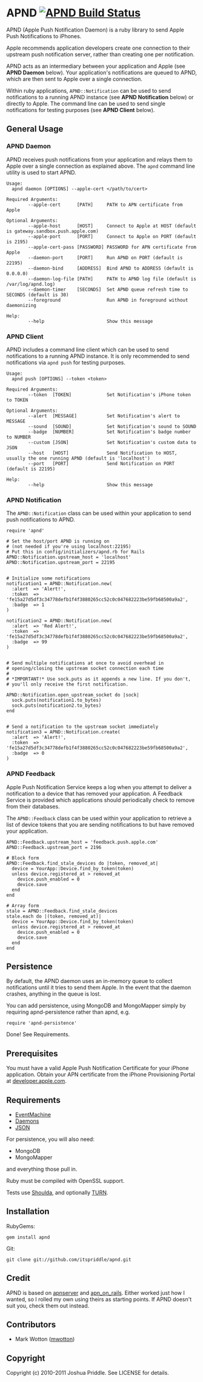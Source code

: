 # APND [![APND Build Status][Build Icon]][Build Status]

APND (Apple Push Notification Daemon) is a ruby library to send Apple Push
Notifications to iPhones.

Apple recommends application developers create one connection to their
upstream push notification server, rather than creating one per notification.

APND acts as an intermediary between your application and Apple (see **APND
Daemon** below). Your application's notifications are queued to APND, which
are then sent to Apple over a single connection.

Within ruby applications, `APND::Notification` can be used to send
notifications to a running APND instance (see **APND Notification** below) or
directly to Apple. The command line can be used to send single notifications
for testing purposes (see **APND Client** below).

[Build Icon]: https://secure.travis-ci.org/itspriddle/apnd.png?branch=master
[Build Status]: http://travis-ci.org/itspriddle/apnd


## General Usage

### APND Daemon

APND receives push notifications from your application and relays them to
Apple over a single connection as explained above. The `apnd` command line
utility is used to start APND.

    Usage:
      apnd daemon [OPTIONS] --apple-cert </path/to/cert>

    Required Arguments:
            --apple-cert      [PATH]     PATH to APN certificate from Apple

    Optional Arguments:
            --apple-host      [HOST]     Connect to Apple at HOST (default is gateway.sandbox.push.apple.com)
            --apple-port      [PORT]     Connect to Apple on PORT (default is 2195)
            --apple-cert-pass [PASSWORD] PASSWORD for APN certificate from Apple
            --daemon-port     [PORT]     Run APND on PORT (default is 22195)
            --daemon-bind     [ADDRESS]  Bind APND to ADDRESS (default is 0.0.0.0)
            --daemon-log-file [PATH]     PATH to APND log file (default is /var/log/apnd.log)
            --daemon-timer    [SECONDS]  Set APND queue refresh time to SECONDS (default is 30)
            --foreground                 Run APND in foreground without daemonizing

    Help:
            --help                       Show this message


### APND Client

APND includes a command line client which can be used to send notifications to
a running APND instance. It is only recommended to send notifications via
`apnd push` for testing purposes.

    Usage:
      apnd push [OPTIONS] --token <token>

    Required Arguments:
            --token  [TOKEN]             Set Notification's iPhone token to TOKEN

    Optional Arguments:
            --alert  [MESSAGE]           Set Notification's alert to MESSAGE
            --sound  [SOUND]             Set Notification's sound to SOUND
            --badge  [NUMBER]            Set Notification's badge number to NUMBER
            --custom [JSON]              Set Notification's custom data to JSON
            --host   [HOST]              Send Notification to HOST, usually the one running APND (default is 'localhost')
            --port   [PORT]              Send Notification on PORT (default is 22195)

    Help:
            --help                       Show this message


### APND Notification

The `APND::Notification` class can be used within your application to send
push notifications to APND.

    require 'apnd'

    # Set the host/port APND is running on
    # (not needed if you're using localhost:22195)
    # Put this in config/initializers/apnd.rb for Rails
    APND::Notification.upstream_host = 'localhost'
    APND::Notification.upstream_port = 22195


    # Initialize some notifications
    notification1 = APND::Notification.new(
      :alert  => 'Alert!',
      :token  => 'fe15a27d5df3c34778defb1f4f3880265cc52c0c047682223be59fb68500a9a2',
      :badge  => 1
    )

    notification2 = APND::Notification.new(
      :alert  => 'Red Alert!',
      :token  => 'fe15a27d5df3c34778defb1f4f3880265cc52c0c047682223be59fb68500a9a2',
      :badge  => 99
    )


    # Send multiple notifications at once to avoid overhead in
    # opening/closing the upstream socket connection each time
    #
    # *IMPORTANT!* Use sock.puts as it appends a new line. If you don't,
    # you'll only receive the first notification.

    APND::Notification.open_upstream_socket do |sock|
      sock.puts(notification1.to_bytes)
      sock.puts(notification2.to_bytes)
    end


    # Send a notification to the upstream socket immediately
    notification3 = APND::Notification.create(
      :alert  => 'Alert!',
      :token  => 'fe15a27d5df3c34778defb1f4f3880265cc52c0c047682223be59fb68500a9a2',
      :badge  => 0
    )


### APND Feedback

Apple Push Notification Service keeps a log when you attempt to deliver
a notification to a device that has removed your application. A Feedback
Service is provided which applications should periodically check to remove
from their databases.

The `APND::Feedback` class can be used within your application to retrieve
a list of device tokens that you are sending notifications to but have
removed your application.

    APND::Feedback.upstream_host = 'feedback.push.apple.com'
    APND::Feedback.upstream_port = 2196

    # Block form
    APND::Feedback.find_stale_devices do |token, removed_at|
      device = YourApp::Device.find_by_token(token)
      unless device.registered_at > removed_at
        device.push_enabled = 0
        device.save
      end
    end

    # Array form
    stale = APND::Feedback.find_stale_devices
    stale.each do |(token, removed_at)|
      device = YourApp::Device.find_by_token(token)
      unless device.registered_at > removed_at
        device.push_enabled = 0
        device.save
      end
    end

## Persistence

By default, the APND daemon uses an in-memory queue to collect
notifications until it tries to send them Apple. In the event that the
daemon crashes, anything in the queue is lost.

You can add persistence, using MongoDB and MongoMapper simply by requiring
apnd-persistence rather than apnd, e.g.

    require 'apnd-persistence'

Done! See Requirements.

## Prerequisites

You must have a valid Apple Push Notification Certificate for your iPhone
application. Obtain your APN certificate from the iPhone Provisioning Portal
at [developer.apple.com](http://developer.apple.com/).


## Requirements

* [EventMachine](http://github.com/eventmachine/eventmachine)
* [Daemons](http://github.com/ghazel/daemons)
* [JSON](http://github.com/flori/json)

For persistence, you will also need:

* MongoDB
* MongoMapper

and everything those pull in.

Ruby must be compiled with OpenSSL support.

Tests use [Shoulda](http://github.com/thoughtbot/shoulda), and optionally
[TURN](https://github.com/TwP/turn).


## Installation

RubyGems:

    gem install apnd

Git:

    git clone git://github.com/itspriddle/apnd.git


## Credit

APND is based on [apnserver](http://github.com/bpoweski/apnserver) and
[apn_on_rails](http://github.com/PRX/apn_on_rails). Either worked just how I
wanted, so I rolled my own using theirs as starting points. If APND doesn't
suit you, check them out instead.


## Contributors

* Mark Wotton ([mwotton](https://github.com/mwotton))


## Copyright

Copyright (c) 2010-2011 Joshua Priddle. See LICENSE for details.

